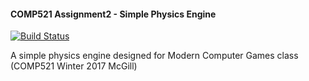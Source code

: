 #### COMP521 Assignment2 - Simple Physics Engine

[![Build Status](https://travis-ci.org/NineKa/COMP521Assignment2-Simple_Physics_Engine.svg?branch=master)](https://travis-ci.org/NineKa/COMP521Assignment2-Simple_Physics_Engine)

A simple physics engine designed for Modern Computer Games class (COMP521 Winter 2017 McGill)